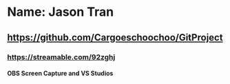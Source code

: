 # Name: Jason Tran
## https://github.com/Cargoeschoochoo/GitProject
### https://streamable.com/92zghj
#### OBS Screen Capture and VS Studios
